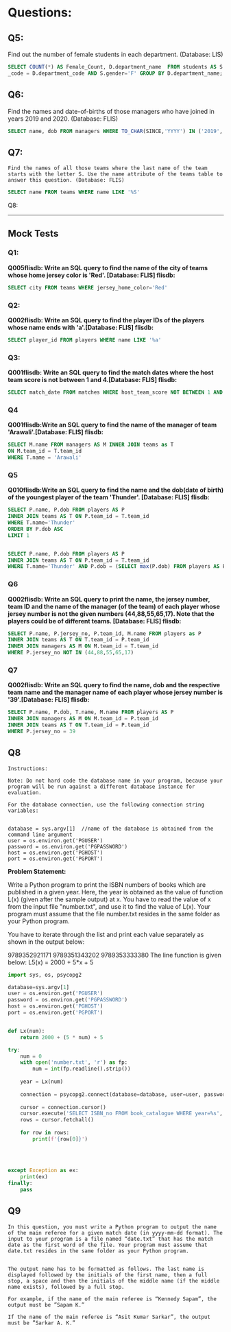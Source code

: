 # Questions:

## Q5:

Find out the number of female students in each department. (Database: LIS)

```sql
SELECT COUNT(*) AS Female_Count, D.department_name  FROM students AS S INNER JOIN departments AS D ON S.department
_code = D.department_code AND S.gender='F' GROUP BY D.department_name;
```

## Q6: 

Find the names and date-of-births of those managers who have joined in years 2019 and
2020. (Database: FLIS)

```sql
SELECT name, dob FROM managers WHERE TO_CHAR(SINCE,'YYYY') IN ('2019', '2020');
```

## Q7:
```
Find the names of all those teams where the last name of the team starts with the letter S. Use the name attribute of the teams table to answer this question. (Database: FLIS)
```
```sql
SELECT name FROM teams WHERE name LIKE '%S'
```

Q8:



---


## Mock Tests

### Q1:

**Q005flisdb: Write an SQL query to find the name of the city of teams whose home jersey color is 'Red'. [Database: FLIS] flisdb:**


```SQL
SELECT city FROM teams WHERE jersey_home_color='Red'
```

### Q2:

**Q002flisdb: Write an SQL query to find the player IDs of the players whose name ends with 'a'.[Database: FLIS] flisdb:**

```SQL
SELECT player_id FROM players WHERE name LIKE '%a'
```

### Q3:

**Q001flisdb: Write an SQL query to find the match dates where the host team score is not between 1 and 4.[Database: FLIS] flisdb:**

```sql
SELECT match_date FROM matches WHERE host_team_score NOT BETWEEN 1 AND 4
```

### Q4

**Q001flisdb:Write an SQL query to find the name of the manager of team 'Arawali'.[Database: FLIS] flisdb:**

```sql
SELECT M.name FROM managers AS M INNER JOIN teams as T
ON M.team_id = T.team_id
WHERE T.name = 'Arawali'
```


### Q5

**Q010flisdb:Write an SQL query to find the name and the dob(date of birth) of the youngest player of the team 'Thunder'. [Database: FLIS] flisdb:**

```sql
SELECT P.name, P.dob FROM players AS P
INNER JOIN teams AS T ON P.team_id = T.team_id
WHERE T.name='Thunder'
ORDER BY P.dob ASC
LIMIT 1


SELECT P.name, P.dob FROM players AS P
INNER JOIN teams AS T ON P.team_id = T.team_id
WHERE T.name='Thunder' AND P.dob = (SELECT max(P.dob) FROM players AS P INNER JOIN teams AS T  ON P.team_id = T.team_id WHERE T.name='Thunder');
```

### Q6

**Q002flisdb: Write an SQL query to print the name, the jersey number, team ID and the name of the manager (of the team) of each player whose jersey number is not the given numbers (44,88,55,65,17). Note that the players could be of different teams. [Database: FLIS] flisdb:**

```sql
SELECT P.name, P.jersey_no, P.team_id, M.name FROM players as P 
INNER JOIN teams AS T ON T.team_id = P.team_id
INNER JOIN managers AS M ON M.team_id = T.team_id
WHERE P.jersey_no NOT IN (44,88,55,65,17)
```


### Q7

**Q002flisdb: Write an SQL query to find the name, dob and the respective team name and the manager name of each player whose jersey number is '39'.[Database: FLIS] flisdb:**

```sql
SELECT P.name, P.dob, T.name, M.name FROM players AS P
INNER JOIN managers AS M ON M.team_id = P.team_id
INNER JOIN teams AS T ON T.team_id = P.team_id
WHERE P.jersey_no = 39
```

## Q8

```
Instructions:

Note: Do not hard code the database name in your program, because your program will be run against a different database instance for evaluation. 

For the database connection, use the following connection string variables:


database = sys.argv[1]	//name of the database is obtained from the command line argument
user = os.environ.get('PGUSER') 
password = os.environ.get('PGPASSWORD') 
host = os.environ.get('PGHOST')
port = os.environ.get('PGPORT')
```

**Problem Statement:**

Write a Python program to print the ISBN numbers of books which are published in a given year. Here, the year is obtained as the value of function L(x) (given after the sample output) at x. You have to read the value of x from the input file "number.txt", and use it to find the value of L(x). Your program must assume that the file number.txt resides in the same folder as your Python program.


You have to iterate through the list and print each value separately as shown in the output below: 

9789352921171
9789351343202
9789353333380
The line function is given below:
L5(x) = 2000 + 5*x + 5


```py
import sys, os, psycopg2

database=sys.argv[1]
user = os.environ.get('PGUSER') 
password = os.environ.get('PGPASSWORD') 
host = os.environ.get('PGHOST')
port = os.environ.get('PGPORT')


def Lx(num):
    return 2000 + (5 * num) + 5

try:
    num = 0
    with open('number.txt', 'r') as fp:
        num = int(fp.readline().strip())
    
    year = Lx(num)
    
    connection = psycopg2.connect(database=database, user=user, password=password, host=host, port=port)
    
    cursor = connection.cursor()
    cursor.execute('SELECT ISBN_no FROM book_catalogue WHERE year=%s', (year,))
    rows = cursor.fetchall()
    
    for row in rows:
        print(f'{row[0]}')
    
    
    

except Exception as ex:
    print(ex)
finally:
    pass
```


## Q9

```
In this question, you must write a Python program to output the name of the main referee for a given match date (in yyyy-mm-dd format). The input to your program is a file named “date.txt” that has the match date as the first word of the file. Your program must assume that date.txt resides in the same folder as your Python program. 


The output name has to be formatted as follows. The last name is displayed followed by the initials of the first name, then a full stop, a space and then the initials of the middle name (if the middle name exists), followed by a full stop.

For example, if the name of the main referee is “Kennedy Sapam”, the output must be ”Sapam K.” 

If the name of the main referee is “Asit Kumar Sarkar”, the output must be ”Sarkar A. K.”
```

